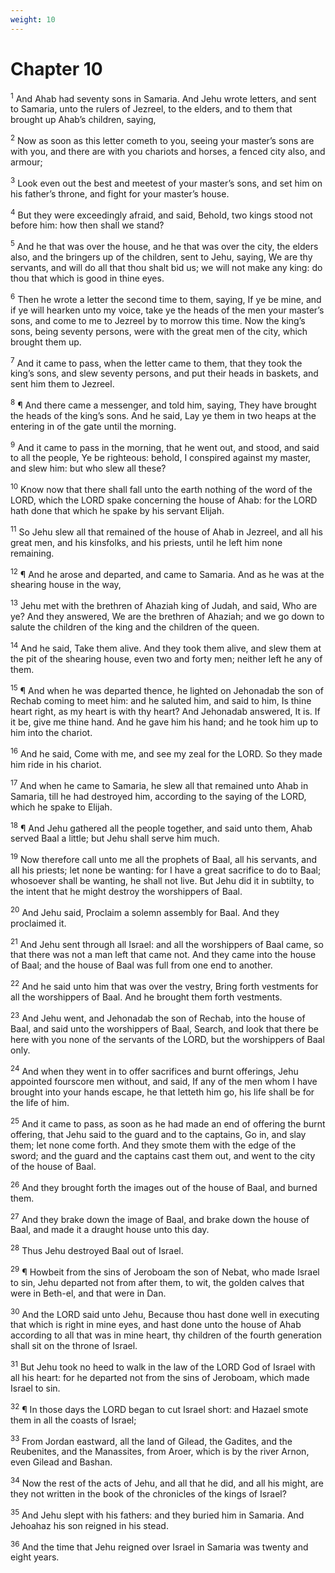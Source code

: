 ```yaml
---
weight: 10
---
```


# Chapter 10

<sup>1</sup> And Ahab had seventy sons in Samaria. And Jehu wrote letters, and sent to Samaria, unto the rulers of Jezreel, to the elders, and to them that brought up Ahab’s children, saying, 

<sup>2</sup> Now as soon as this letter cometh to you, seeing your master’s sons are with you, and there are with you chariots and horses, a fenced city also, and armour; 

<sup>3</sup> Look even out the best and meetest of your master’s sons, and set him on his father’s throne, and fight for your master’s house. 

<sup>4</sup> But they were exceedingly afraid, and said, Behold, two kings stood not before him: how then shall we stand? 

<sup>5</sup> And he that was over the house, and he that was over the city, the elders also, and the bringers up of the children, sent to Jehu, saying, We are thy servants, and will do all that thou shalt bid us; we will not make any king: do thou that which is good in thine eyes. 

<sup>6</sup> Then he wrote a letter the second time to them, saying, If ye be mine, and if ye will hearken unto my voice, take ye the heads of the men your master’s sons, and come to me to Jezreel by to morrow this time. Now the king’s sons, being seventy persons, were with the great men of the city, which brought them up. 

<sup>7</sup> And it came to pass, when the letter came to them, that they took the king’s sons, and slew seventy persons, and put their heads in baskets, and sent him them to Jezreel. 

<sup>8</sup> ¶ And there came a messenger, and told him, saying, They have brought the heads of the king’s sons. And he said, Lay ye them in two heaps at the entering in of the gate until the morning. 

<sup>9</sup> And it came to pass in the morning, that he went out, and stood, and said to all the people, Ye be righteous: behold, I conspired against my master, and slew him: but who slew all these? 

<sup>10</sup> Know now that there shall fall unto the earth nothing of the word of the LORD, which the LORD spake concerning the house of Ahab: for the LORD hath done that which he spake by his servant Elijah. 

<sup>11</sup> So Jehu slew all that remained of the house of Ahab in Jezreel, and all his great men, and his kinsfolks, and his priests, until he left him none remaining. 

<sup>12</sup> ¶ And he arose and departed, and came to Samaria. And as he was at the shearing house in the way, 

<sup>13</sup> Jehu met with the brethren of Ahaziah king of Judah, and said, Who are ye? And they answered, We are the brethren of Ahaziah; and we go down to salute the children of the king and the children of the queen. 

<sup>14</sup> And he said, Take them alive. And they took them alive, and slew them at the pit of the shearing house, even two and forty men; neither left he any of them. 

<sup>15</sup> ¶ And when he was departed thence, he lighted on Jehonadab the son of Rechab coming to meet him: and he saluted him, and said to him, Is thine heart right, as my heart is with thy heart? And Jehonadab answered, It is. If it be, give me thine hand. And he gave him his hand; and he took him up to him into the chariot. 

<sup>16</sup> And he said, Come with me, and see my zeal for the LORD. So they made him ride in his chariot. 

<sup>17</sup> And when he came to Samaria, he slew all that remained unto Ahab in Samaria, till he had destroyed him, according to the saying of the LORD, which he spake to Elijah. 

<sup>18</sup> ¶ And Jehu gathered all the people together, and said unto them, Ahab served Baal a little; but Jehu shall serve him much. 

<sup>19</sup> Now therefore call unto me all the prophets of Baal, all his servants, and all his priests; let none be wanting: for I have a great sacrifice to do to Baal; whosoever shall be wanting, he shall not live. But Jehu did it in subtilty, to the intent that he might destroy the worshippers of Baal. 

<sup>20</sup> And Jehu said, Proclaim a solemn assembly for Baal. And they proclaimed it. 

<sup>21</sup> And Jehu sent through all Israel: and all the worshippers of Baal came, so that there was not a man left that came not. And they came into the house of Baal; and the house of Baal was full from one end to another. 

<sup>22</sup> And he said unto him that was over the vestry, Bring forth vestments for all the worshippers of Baal. And he brought them forth vestments. 

<sup>23</sup> And Jehu went, and Jehonadab the son of Rechab, into the house of Baal, and said unto the worshippers of Baal, Search, and look that there be here with you none of the servants of the LORD, but the worshippers of Baal only. 

<sup>24</sup> And when they went in to offer sacrifices and burnt offerings, Jehu appointed fourscore men without, and said, If any of the men whom I have brought into your hands escape, he that letteth him go, his life shall be for the life of him. 

<sup>25</sup> And it came to pass, as soon as he had made an end of offering the burnt offering, that Jehu said to the guard and to the captains, Go in, and slay them; let none come forth. And they smote them with the edge of the sword; and the guard and the captains cast them out, and went to the city of the house of Baal. 

<sup>26</sup> And they brought forth the images out of the house of Baal, and burned them. 

<sup>27</sup> And they brake down the image of Baal, and brake down the house of Baal, and made it a draught house unto this day. 

<sup>28</sup> Thus Jehu destroyed Baal out of Israel. 

<sup>29</sup> ¶ Howbeit from the sins of Jeroboam the son of Nebat, who made Israel to sin, Jehu departed not from after them, to wit, the golden calves that were in Beth-el, and that were in Dan. 

<sup>30</sup> And the LORD said unto Jehu, Because thou hast done well in executing that which is right in mine eyes, and hast done unto the house of Ahab according to all that was in mine heart, thy children of the fourth generation shall sit on the throne of Israel. 

<sup>31</sup> But Jehu took no heed to walk in the law of the LORD God of Israel with all his heart: for he departed not from the sins of Jeroboam, which made Israel to sin. 

<sup>32</sup> ¶ In those days the LORD began to cut Israel short: and Hazael smote them in all the coasts of Israel; 

<sup>33</sup> From Jordan eastward, all the land of Gilead, the Gadites, and the Reubenites, and the Manassites, from Aroer, which is by the river Arnon, even Gilead and Bashan. 

<sup>34</sup> Now the rest of the acts of Jehu, and all that he did, and all his might, are they not written in the book of the chronicles of the kings of Israel? 

<sup>35</sup> And Jehu slept with his fathers: and they buried him in Samaria. And Jehoahaz his son reigned in his stead. 

<sup>36</sup> And the time that Jehu reigned over Israel in Samaria was twenty and eight years. 


